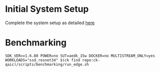 # Initial System Setup 
Complete the system setup as detailed [here](https://github.com/krai/ck-qaic/blob/main/script/setup.aedk/README.md)

# Benchmarking 
``` 
SDK_VER=v1.6.80 POWER=no SUT=aedk_15w DOCKER=no MULTISTREAM_ONLY=yes  WORKLOADS="ssd_resnet34" $(ck find repo:ck-qaic)/scripts/benchmarking/run_edge.sh  
```
